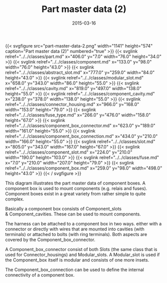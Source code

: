 ﻿---
title: Part master data (2)
toc: false
type: specs
layout: diagram
date: "2015-03-16"
draft: false
specification: KBL
version: 2.4
documentType: "Recommendation"
elementType: Diagram
classes:
  - Part
  - Component
  - Abstract_slot
  - Modular_slot
  - Cavity
  - Component_cavity
  - Connector_housing
  - Fuse_type
  - Component_box_connector
  - Component_box_connection
  - Slot
  - Component_slot
  - Fuse
  - Component_box
menu:
  KBL-2.4:    
    parent: presentation
    identifier: presentation/part-master-data-2
    weight: 1006 

# Prev/next pager order (if `docs_section_pager` enabled in `params.toml`)
weight: 1006
---
{{< svgfigure src="part-master-data-2.png" width="1141" height="574" caption="Part master data (2)" numbered="true" >}}
  {{< svglink relref="../../classes/part.md" x="406.0" y="7.0" width="76.0" height="34.0" >}}
  {{< svglink relref="../../classes/component.md" x="133.0" y="98.0" width="76.0" height="43.0" >}}
  {{< svglink relref="../../classes/abstract_slot.md" x="777.0" y="259.0" width="84.0" height="43.0" >}}
  {{< svglink relref="../../classes/modular_slot.md" x="658.0" y="343.0" width="86.0" height="55.0" >}}
  {{< svglink relref="../../classes/cavity.md" x="819.0" y="497.0" width="138.0" height="55.0" >}}
  {{< svglink relref="../../classes/component_cavity.md" x="238.0" y="378.0" width="138.0" height="55.0" >}}
  {{< svglink relref="../../classes/connector_housing.md" x="966.0" y="168.0" width="153.0" height="79.0" >}}
  {{< svglink relref="../../classes/fuse_type.md" x="266.0" y="476.0" width="158.0" height="67.0" >}}
  {{< svglink relref="../../classes/component_box_connector.md" x="623.0" y="189.0" width="161.0" height="55.0" >}}
  {{< svglink relref="../../classes/component_box_connection.md" x="434.0" y="210.0" width="166.0" height="55.0" >}}
  {{< svglink relref="../../classes/slot.md" x="805.0" y="343.0" width="167.0" height="67.0" >}}
  {{< svglink relref="../../classes/component_slot.md" x="224.0" y="210.0" width="190.0" height="103.0" >}}
  {{< svglink relref="../../classes/fuse.md" x="7.0" y="210.0" width="207.0" height="79.0" >}}
  {{< svglink relref="../../classes/component_box.md" x="259.0" y="98.0" width="498.0" height="43.0" >}}
{{< / svgfigure >}}
<p> This diagram illustrates the part master data of component boxes. A component box is used to mount components (e.g. relais and fuses). Component boxes exist in a great variety from rather simple to quite complex.     </p>      <p> Basically a component box consists of Component_slots &amp;&#160;Component_cavities. These can be used to mount components.     </p>      <p> The harness can be attached to a component box in two ways. either with a connector or directly with wires that are mounted into cavities (with terminals) or attached to bolts (with ring terminals). Both aspects are covered by the Component_box_connector.     </p>      <p> A Component_box_connector consist of both Slots (the same class that is used for Connector_housings) and Modular_slots. A Modular_slot is used if the Component_box itself is modular and consists of one more insets.     </p>      <p> The Component_box_connection can be used to define the internal connectivity of a component box.      </p>
